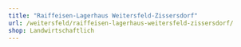 ```yaml
---
title: "Raiffeisen-Lagerhaus Weitersfeld-Zissersdorf"
url: /weitersfeld/raiffeisen-lagerhaus-weitersfeld-zissersdorf/
shop: Landwirtschaftlich
---
```

